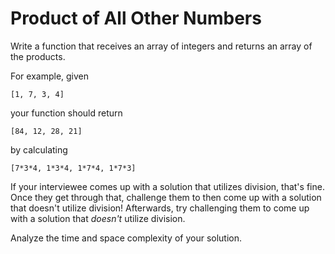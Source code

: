 # Product of All Other Numbers

Write a function that receives an array of integers and returns an array of the products.

For example, given

```
[1, 7, 3, 4]
```

your function should return

```
[84, 12, 28, 21]
```

by calculating

```
[7*3*4, 1*3*4, 1*7*4, 1*7*3]
```

If your interviewee comes up with a solution that utilizes division, that's fine. Once they get through that, challenge them to then come up with a solution that doesn't utilize division! Afterwards, try challenging them to come up with a solution that _doesn't_ utilize division.

Analyze the time and space complexity of your solution.

